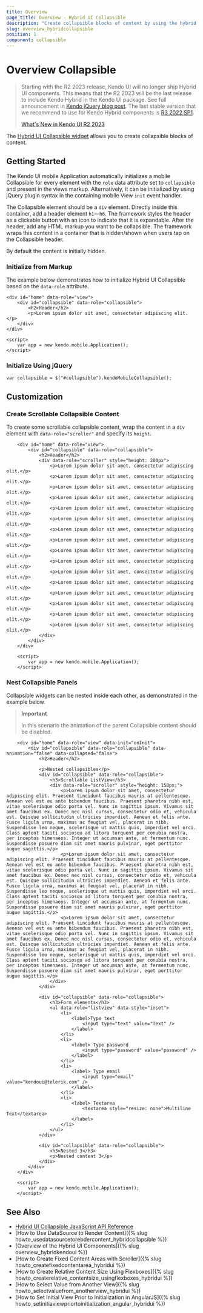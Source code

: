 ```yaml
---
title: Overview
page_title: Overview - Hybrid UI Collapsible
description: "Create collapsible blocks of content by using the hybrid mobile Kendo UI Collapsible widget and learn how to nest widgets inside it."
slug: overview_hybridcollapsible
position: 1
component: collapsible
---
```


# Overview Collapsible

>Starting with the R2 2023 release, Kendo UI will no longer ship Hybrid UI components. This means that the R2 2023 will be the last release to include Kendo Hybrid in the Kendo UI package. See full announcement in [Kendo jQuery blog post](https://www.telerik.com/blogs/r2-2023-kendo-ui-release#end-of-support-announcements). The last stable version that we recommend to use for Kendo Hybrid components is [R3 2022 SP1](https://www.telerik.com/support/whats-new/kendo-ui/release-history/kendo-ui-r3-2022-sp1-(version-2022-3-1109)).
>
>[What's New in Kendo UI R2 2023](https://www.telerik.com/blogs/r2-2023-kendo-ui-release#kendo-ui-for-jquery)

The [Hybrid UI Collapsible widget](https://demos.telerik.com/kendo-ui/m/index#collapsible/index) allows you to create collapsible blocks of content.

## Getting Started

The Kendo UI mobile Application automatically initializes a mobile Collapsible for every element with the `role` data attribute set to `collapsible` and present in the views markup. Alternatively, it can be initialized by using jQuery plugin syntax in the containing mobile View `init` event handler.

The Collapsible element should be a `div` element. Directly inside this container, add a header element `h1`&mdash;`h6`. The framework styles the header as a clickable button with an icon to indicate that it is expandable. After the header, add any HTML markup you want to be collapsible. The framework wraps this content in a container that is hidden/shown when users tap on the Collapsible header.

By default the content is initially hidden.

### Initialize from Markup

The example below demonstrates how to initialize Hybrid UI Collapsible based on the `data-role` attribute.



    <div id="home" data-role="view">
        <div id="collapsible" data-role="collapsible">
            <h2>Header</h2>
            <p>Lorem ipsum dolor sit amet, consectetur adipiscing elit.</p>
        </div>
    </div>

    <script>
        var app = new kendo.mobile.Application();
    </script>

### Initialize Using jQuery



    var collapsible = $("#collapsible").kendoMobileCollapsible();

## Customization

### Create Scrollable Collapsible Content

To create some scrollable collapsible content, wrap the content in a `div` element with `data-role="scroller"` and specify its `height`.



```dojo
    <div id="home" data-role="view">
        <div id="collapsible" data-role="collapsible">
            <h2>Header</h2>
            <div data-role="scroller" style="height: 200px">
                <p>Lorem ipsum dolor sit amet, consectetur adipiscing elit.</p>
                <p>Lorem ipsum dolor sit amet, consectetur adipiscing elit.</p>
                <p>Lorem ipsum dolor sit amet, consectetur adipiscing elit.</p>
                <p>Lorem ipsum dolor sit amet, consectetur adipiscing elit.</p>
                <p>Lorem ipsum dolor sit amet, consectetur adipiscing elit.</p>
                <p>Lorem ipsum dolor sit amet, consectetur adipiscing elit.</p>
                <p>Lorem ipsum dolor sit amet, consectetur adipiscing elit.</p>
                <p>Lorem ipsum dolor sit amet, consectetur adipiscing elit.</p>
                <p>Lorem ipsum dolor sit amet, consectetur adipiscing elit.</p>
                <p>Lorem ipsum dolor sit amet, consectetur adipiscing elit.</p>
                <p>Lorem ipsum dolor sit amet, consectetur adipiscing elit.</p>
                <p>Lorem ipsum dolor sit amet, consectetur adipiscing elit.</p>
                <p>Lorem ipsum dolor sit amet, consectetur adipiscing elit.</p>
                <p>Lorem ipsum dolor sit amet, consectetur adipiscing elit.</p>
                <p>Lorem ipsum dolor sit amet, consectetur adipiscing elit.</p>
                <p>Lorem ipsum dolor sit amet, consectetur adipiscing elit.</p>
            </div>
        </div>
    </div>

    <script>
        var app = new kendo.mobile.Application();
    </script>
```

### Nest Collapsible Panels

Collapsible widgets can be nested inside each other, as demonstrated in the example below.

> **Important**
>
> In this scenario the animation of the parent Collapsible content should be disabled.



```dojo
    <div id="home" data-role="view" data-init="onInit">
        <div id="collapsible" data-role="collapsible" data-animation="false" data-collapsed="false">
            <h2>Header</h2>

            <p>Nested collapsibles</p>
            <div id="collapsible" data-role="collapsible">
                <h3>Scrollable ListView</h3>
                <div data-role="scroller" style="height: 150px;">
                    <p>Lorem ipsum dolor sit amet, consectetur adipiscing elit. Praesent tincidunt faucibus mauris at pellentesque. Aenean vel est eu ante bibendum faucibus. Praesent pharetra nibh est, vitae scelerisque odio porta vel. Nunc in sagittis ipsum. Vivamus sit amet faucibus ex. Donec nec nisl cursus, consectetur odio et, vehicula est. Quisque sollicitudin ultricies imperdiet. Aenean et felis ante. Fusce ligula urna, maximus ac feugiat vel, placerat in nibh. Suspendisse leo neque, scelerisque ut mattis quis, imperdiet vel orci. Class aptent taciti sociosqu ad litora torquent per conubia nostra, per inceptos himenaeos. Integer ut accumsan ante, at fermentum nunc. Suspendisse posuere diam sit amet mauris pulvinar, eget porttitor augue sagittis.</p>
                    <p>Lorem ipsum dolor sit amet, consectetur adipiscing elit. Praesent tincidunt faucibus mauris at pellentesque. Aenean vel est eu ante bibendum faucibus. Praesent pharetra nibh est, vitae scelerisque odio porta vel. Nunc in sagittis ipsum. Vivamus sit amet faucibus ex. Donec nec nisl cursus, consectetur odio et, vehicula est. Quisque sollicitudin ultricies imperdiet. Aenean et felis ante. Fusce ligula urna, maximus ac feugiat vel, placerat in nibh. Suspendisse leo neque, scelerisque ut mattis quis, imperdiet vel orci. Class aptent taciti sociosqu ad litora torquent per conubia nostra, per inceptos himenaeos. Integer ut accumsan ante, at fermentum nunc. Suspendisse posuere diam sit amet mauris pulvinar, eget porttitor augue sagittis.</p>
                    <p>Lorem ipsum dolor sit amet, consectetur adipiscing elit. Praesent tincidunt faucibus mauris at pellentesque. Aenean vel est eu ante bibendum faucibus. Praesent pharetra nibh est, vitae scelerisque odio porta vel. Nunc in sagittis ipsum. Vivamus sit amet faucibus ex. Donec nec nisl cursus, consectetur odio et, vehicula est. Quisque sollicitudin ultricies imperdiet. Aenean et felis ante. Fusce ligula urna, maximus ac feugiat vel, placerat in nibh. Suspendisse leo neque, scelerisque ut mattis quis, imperdiet vel orci. Class aptent taciti sociosqu ad litora torquent per conubia nostra, per inceptos himenaeos. Integer ut accumsan ante, at fermentum nunc. Suspendisse posuere diam sit amet mauris pulvinar, eget porttitor augue sagittis.</p>
                </div>
            </div>

            <div id="collapsible" data-role="collapsible">
                <h3>Form elements</h3>
                <ul data-role="listview" data-style="inset">
                    <li>
                        <label>Type text
                            <input type="text" value="Text" />
                        </label>
                    </li>
                    <li>
                        <label> Type password
                            <input type="password" value="password" />
                        </label>
                    </li>
                    <li>
                        <label> Type email
                            <input type="email" value="kendoui@telerik.com" />
                        </label>
                    </li>
                    <li>
                        <label> Textarea
                            <textarea style="resize: none">Multiline Text</textarea>
                        </label>
                    </li>
                </ul>
            </div>

            <div id="collapsible" data-role="collapsible">
                <h3>Nested 3</h3>
                <p>Nested content 3</p>
            </div>
        </div>
    </div>

    <script>
        var app = new kendo.mobile.Application();
    </script>
```

## See Also

* [Hybrid UI Collapsible JavaScript API Reference](/api/javascript/mobile/ui/collapsible)
* [How to Use DataSource to Render Content]({% slug howto_usedatasourcetorebdercontent_hybridcollapsible %})
* [Overview of the Hybrid UI Components]({% slug overview_hybridkendoui %})
* [How to Create Fixed Content Areas with Scroller]({% slug howto_createfixedcontentarea_hybridui %})
* [How to Create Relative Content Size Using Flexboxes]({% slug howto_createrelative_contentsize_usingflexboxes_hybridui %})
* [How to Select Value from Another View]({% slug howto_selectvaluefrom_anotherview_hybridui %})
* [How to Set Initial View Prior to Initialization in AngularJS]({% slug howto_setinitiaviewpriortoinitialization_angular_hybridui %})
